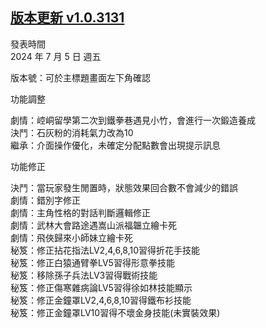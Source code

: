 ## [版本更新 v1.0.3131](https://store.steampowered.com/news/app/1859910/view/4267805297668355118?l=tchinese)

發表時間  
2024 年 7 月 5 日 週五

版本號：可於主標題畫面左下角確認

功能調整

劇情：崆峒留學第二次到鐵拳巷遇見小竹，會進行一次鍛造養成  
決鬥：石灰粉的消耗氣力改為10  
繼承：介面操作優化，未確定分配點數會出現提示訊息


功能修正

決鬥：當玩家發生閒置時，狀態效果回合數不會減少的錯誤  
劇情：錯別字修正  
劇情：主角性格的對話判斷邏輯修正  
劇情：武林大會路途遇嵩山派福韞立繪卡死  
劇情：飛俠歸來小師妹立繪卡死  
秘笈：修正拈花指法LV2,4,6,8,10習得折花手技能  
秘笈：修正白猿通臂拳LV5習得形意拳技能  
秘笈：移除孫子兵法LV3習得戰術技能  
秘笈：修正傷寒雜病論LV5習得徐如林技能顯示  
秘笈：修正金鐘罩LV2,4,6,8,10習得鐵布衫技能  
秘笈：修正金鐘罩LV10習得不壞金身技能(未實裝效果)  